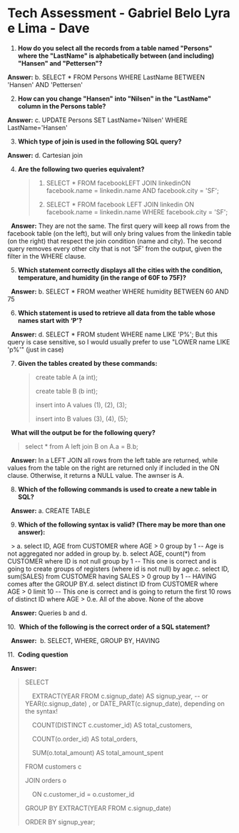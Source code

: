 

# Tech Assessment - Gabriel Belo Lyra e Lima - Dave



1. **How do you select all the records from a table named "Persons" where the "LastName" is alphabetically between (and including) "Hansen" and "Pettersen"?**

**Answer:** b. SELECT * FROM Persons WHERE LastName BETWEEN 'Hansen' AND 'Pettersen'



2. **How can you change "Hansen" into "Nilsen" in the "LastName" column in the Persons table?**

**Answer:** c. UPDATE Persons SET LastName='Nilsen' WHERE LastName='Hansen'



3. **Which type of join is used in the following SQL query?**

**Answer:** d. Cartesian join



4. **Are the following two queries equivalent?**
   
   > 1.  SELECT * FROM facebookLEFT JOIN linkedinON facebook.name = linkedin.name AND facebook.city = 'SF';
   > 
   > 2.  SELECT * FROM facebook LEFT JOIN linkedin ON facebook.name = linkedin.name WHERE facebook.city = 'SF';

  **Answer:** They are not the same. The first query will keep all rows from the facebook table (on the left), but will only bring values from the linkedin table (on the right) that respect the join condition (name and city). The second query removes every other city that is not 'SF' from the output, given the filter in the WHERE clause.



5. **Which statement correctly displays all the cities with the condition, temperature, and humidity (in the range of 60F to 75F)?**

  **Answer:** b. SELECT * FROM weather WHERE humidity BETWEEN 60 AND 75



6. **Which statement is used to retrieve all data from the table whose names start with ‘P’?**

  **Answer:** d. SELECT * FROM student WHERE name LIKE 'P%';  But this query is case sensitive, so I would usually prefer to use "LOWER name LIKE 'p%'" (just in case)



7. **Given the tables created by these commands:**
   
   > create table A (a int);
   > 
   > create table B (b int);
   > 
   > insert into A values (1), (2), (3);
   > 
   > insert into B values (3), (4), (5);

  **What will the output be for the following query?**

> select * from A left join B on A.a = B.b;

  **Answer:** In a LEFT JOIN all rows from the left table are returned, while values from the table on the right are returned only if included in the ON clause. Otherwise, it returns a NULL value. The awnser is A.



8. **Which of the following commands is used to create a new table in SQL?**

  **Answer:** a. CREATE TABLE



9. **Which of the following syntax is valid? (There may be more than one answer):**

  > a. select ID, AGE from CUSTOMER where AGE > 0 group by 1 -- Age is not aggregated nor added in group by. b. select AGE, count(*) from CUSTOMER where ID is not null group by 1 -- This one is correct and is going to create groups of registers (where id is not null) by age.c. select ID, sum(SALES) from CUSTOMER having SALES > 0 group by 1 -- HAVING comes after the GROUP BY.d. select distinct ID from CUSTOMER where AGE > 0 limit 10 -- This one is correct and is going to return the first 10 rows of distinct ID where AGE > 0.e. All of the above. None of the above

  **Answer:** Queries b and d.

10.  **Which of the following is the correct order of a SQL statement?**

  **Answer:**  b. SELECT, WHERE, GROUP BY, HAVING

11.  **Coding question**

  **Answer:**

> SELECT 
> 
>     EXTRACT(YEAR FROM c.signup_date) AS signup_year, -- or YEAR(c.signup_date) , or DATE_PART(c.signup_date), depending on the syntax!
> 
>     COUNT(DISTINCT c.customer_id) AS total_customers,
> 
>     COUNT(o.order_id) AS total_orders,
> 
>     SUM(o.total_amount) AS total_amount_spent
> 
> FROM customers c
> 
> JOIN orders o
> 
>     ON c.customer_id = o.customer_id
> 
> GROUP BY EXTRACT(YEAR FROM c.signup_date)
> 
> ORDER BY signup_year;


